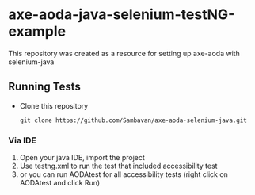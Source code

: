 # axe-aoda-java-selenium-testNG-example

This repository was created as a resource for setting up axe-aoda with selenium-java

## Running Tests

- Clone this repository
	```
    git clone https://github.com/Sambavan/axe-aoda-selenium-java.git
    ```
### Via IDE
1. Open your java IDE, import the project
2. Use testng.xml to run the test that included accessibility test 
3. or you can run AODAtest for all accessibility tests (right click on AODAtest and click Run)

